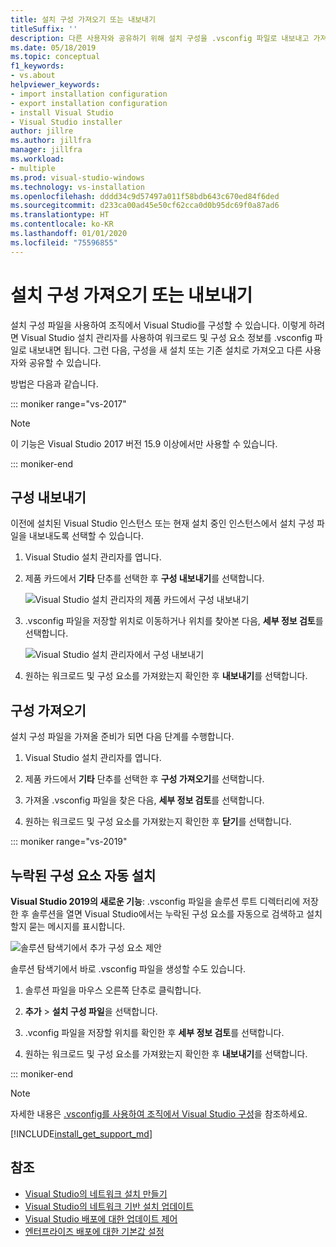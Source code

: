 ```yaml
---
title: 설치 구성 가져오기 또는 내보내기
titleSuffix: ''
description: 다른 사용자와 공유하기 위해 설치 구성을 .vsconfig 파일로 내보내고 가져와 복제하는 방법을 알아봅니다.
ms.date: 05/18/2019
ms.topic: conceptual
f1_keywords:
- vs.about
helpviewer_keywords:
- import installation configuration
- export installation configuration
- install Visual Studio
- Visual Studio installer
author: jillre
ms.author: jillfra
manager: jillfra
ms.workload:
- multiple
ms.prod: visual-studio-windows
ms.technology: vs-installation
ms.openlocfilehash: dddd34c9d57497a011f58bdb643c670ed84f6ded
ms.sourcegitcommit: d233ca00ad45e50cf62cca0d0b95dc69f0a87ad6
ms.translationtype: HT
ms.contentlocale: ko-KR
ms.lasthandoff: 01/01/2020
ms.locfileid: "75596855"
---
```

# <a name="import-or-export-installation-configurations"></a>설치 구성 가져오기 또는 내보내기

설치 구성 파일을 사용하여 조직에서 Visual Studio를 구성할 수 있습니다. 이렇게 하려면 Visual Studio 설치 관리자를 사용하여 워크로드 및 구성 요소 정보를 .vsconfig 파일로 내보내면 됩니다. 그런 다음, 구성을 새 설치 또는 기존 설치로 가져오고 다른 사용자와 공유할 수 있습니다.

방법은 다음과 같습니다.

::: moniker range="vs-2017"

> [!NOTE]
> 이 기능은 Visual Studio 2017 버전 15.9 이상에서만 사용할 수 있습니다.

::: moniker-end

## <a name="export-a-configuration"></a>구성 내보내기

이전에 설치된 Visual Studio 인스턴스 또는 현재 설치 중인 인스턴스에서 설치 구성 파일을 내보내도록 선택할 수 있습니다.

1. Visual Studio 설치 관리자를 엽니다.

1. 제품 카드에서 **기타** 단추를 선택한 후 **구성 내보내기**를 선택합니다.

   ![Visual Studio 설치 관리자의 제품 카드에서 구성 내보내기](../install/media/vs-2019/vs-installer-export-config.png)

1. .vsconfig 파일을 저장할 위치로 이동하거나 위치를 찾아본 다음, **세부 정보 검토**를 선택합니다.

   ![Visual Studio 설치 관리자에서 구성 내보내기](../install/media/vs-2019/export-configuration-confirmation.png)

1. 원하는 워크로드 및 구성 요소를 가져왔는지 확인한 후 **내보내기**를 선택합니다.

## <a name="import-a-configuration"></a>구성 가져오기

설치 구성 파일을 가져올 준비가 되면 다음 단계를 수행합니다.

1. Visual Studio 설치 관리자를 엽니다.

1. 제품 카드에서 **기타** 단추를 선택한 후 **구성 가져오기**를 선택합니다.

1. 가져올 .vsconfig 파일을 찾은 다음, **세부 정보 검토**를 선택합니다.

1. 원하는 워크로드 및 구성 요소를 가져왔는지 확인한 후 **닫기**를 선택합니다.

::: moniker range="vs-2019"

## <a name="automatically-install-missing-components"></a>누락된 구성 요소 자동 설치

**Visual Studio 2019의 새로운 기능**: .vsconfig 파일을 솔루션 루트 디렉터리에 저장한 후 솔루션을 열면 Visual Studio에서는 누락된 구성 요소를 자동으로 검색하고 설치할지 묻는 메시지를 표시합니다.

![솔루션 탐색기에서 추가 구성 요소 제안](../install/media/vs-2019/solution-explorer-config-file.png)

솔루션 탐색기에서 바로 .vsconfig 파일을 생성할 수도 있습니다.

1. 솔루션 파일을 마우스 오른쪽 단추로 클릭합니다.

1. **추가** > **설치 구성 파일**을 선택합니다.

1. .vconfig 파일을 저장할 위치를 확인한 후 **세부 정보 검토**를 선택합니다.

1. 원하는 워크로드 및 구성 요소를 가져왔는지 확인한 후 **내보내기**를 선택합니다.

::: moniker-end

> [!NOTE]
> 자세한 내용은 [.vsconfig를 사용하여 조직에서 Visual Studio 구성](https://devblogs.microsoft.com/setup/configure-visual-studio-across-your-organization-with-vsconfig/)을 참조하세요.

[!INCLUDE[install_get_support_md](includes/install_get_support_md.md)]

## <a name="see-also"></a>참조

* [Visual Studio의 네트워크 설치 만들기](create-a-network-installation-of-visual-studio.md)
* [Visual Studio의 네트워크 기반 설치 업데이트](update-a-network-installation-of-visual-studio.md)
* [Visual Studio 배포에 대한 업데이트 제어](controlling-updates-to-visual-studio-deployments.md)
* [엔터프라이즈 배포에 대한 기본값 설정](set-defaults-for-enterprise-deployments.md)
